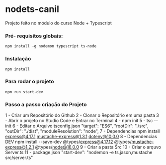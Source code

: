 # nodets-canil
Projeto feito no módulo do curso Node + Typescript

### Pré- requisitos globais:
`npm install -g nodemon typescript ts-node`

### Instalação
`npm install`

### Para rodar o projeto
`npm run start-dev`

### Passo a passo criação do Projeto

1 - Criar um Repositório do Github
2 - Clonar o Repositório em uma pasta
3 - Abrir o projeto no Studio Code e Entrar no Terminal
4 - npm init
5 - tsc --init
6 - Editar o Arquivo tsconfig.json
	"target": "ES6",
	"rootDir": "./src",
	"outDir": "./dist",
	"moduleResolution": "node",
7 - Dependencias
	npm install express@4.17.1
	mustache-express@1.3.1
	dotenv@10.0.0
8 - Dependencias DEV
	npm install --save-dev @types/express@4.17.12 @types/mustache-express@1.2.1 @types/node@16.0.0
9 - Criar a pasta
	Src
10 - Criar o arquvo
	Server.ts
11 - package.json
	"start-dev": "nodemon -e ts,jason,mustache src/server.ts"